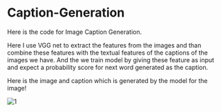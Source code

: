 # Caption-Generation

Here is the code for Image Caption Generation.

Here I use VGG net to extract the features from the images and than combine these features with the textual features of the captions of the images we have.
And the we train model by giving these feature as input and expect a probability score for next word generated as the caption.

Here is the image and caption which is generated by the model for the image!

![1](https://user-images.githubusercontent.com/44171241/62420871-20f97300-b6b7-11e9-9459-6e3c6f1af87a.JPG)

